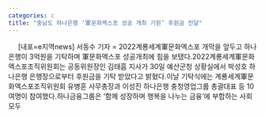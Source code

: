 ```yaml
---
categories: c
title: "충남도 하나은행 ‘軍문화엑스포 성공 개최 기원’ 후원금 전달"
---
```

&nbsp;&nbsp;&nbsp;&nbsp; [내포=e지역news] 서동수 기자 = 2022계룡세계軍문화엑스포 개막을 앞두고 하나은행이 3억원을 기탁하며 軍문화엑스포 성공개최에 힘을 보탰다.2022계룡세계軍문화엑스포조직위원회는 공동위원장인 김태흠 지사가 30일 예산군청 상황실에서 박성호 하나은행 은행장으로부터 후원금을 기탁 받았다고 밝혔다.이날 기탁식에는 계룡세계軍문화엑스포조직위원회 유병훈 사무총장과 이성진 하나은행 충청영업그룹 총괄대표 등 10여명이 참여했다.하나금융그룹은 ‘함께 성장하며 행복을 나누는 금융’에 부합하는 사회 모두